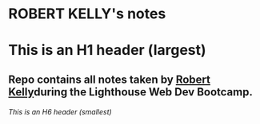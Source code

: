 # ROBERT KELLY's notes

# This is an H1 header (largest)
## Repo contains all notes taken by [Robert Kelly](https://github.com/Robert812218)during the Lighthouse Web Dev Bootcamp. 
###### This is an H6 header (smallest)

